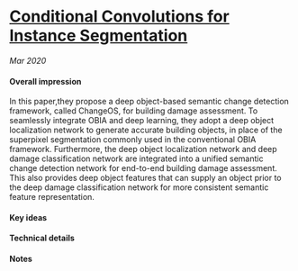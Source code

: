 # [Conditional Convolutions for Instance Segmentation](http://xxx.itp.ac.cn/pdf/2003.05664v3)

_Mar 2020_

#### Overall impression
In this paper,they propose a deep object-based semantic change detection framework, called ChangeOS, for building damage
assessment. To seamlessly integrate OBIA and deep learning, they adopt a deep object localization network to
generate accurate building objects, in place of the superpixel segmentation commonly used in the conventional
OBIA framework. Furthermore, the deep object localization network and deep damage classification network are
integrated into a unified semantic change detection network for end-to-end building damage assessment. This
also provides deep object features that can supply an object prior to the deep damage classification network for
more consistent semantic feature representation.
 
#### Key ideas

#### Technical details



#### Notes

